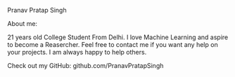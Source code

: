 Pranav Pratap Singh

About me:

21 years old College Student From Delhi. I love Machine Learning and aspire to become a Reasercher. Feel free to contact me if you want any help on your projects. I am always happy to help others.

Check out my GitHub: github.com/PranavPratapSingh
